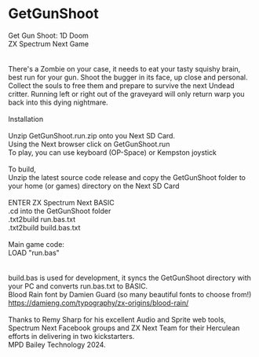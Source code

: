 # GetGunShoot
Get Gun Shoot: 1D Doom  \
ZX Spectrum Next Game  \
  \
  \
There's a Zombie on your case, it needs to eat your tasty squishy brain, best run for your gun. Shoot the bugger in its face, up close and personal. Collect the souls to free them and prepare to survive the next Undead critter. Running left or right out of the graveyard will only return warp you back into this dying nightmare.
  \
  \
Installation  \
  \
Unzip GetGunShoot.run.zip onto you Next SD Card.  \
Using the Next browser click on GetGunShoot.run  \
To play, you can use keyboard (OP-Space) or Kempston joystick  \
  \
To build,  \
Unzip the latest source code release and copy the GetGunShoot folder to your home (or games) directory on the Next SD Card
  \
  \
ENTER ZX Spectrum Next BASIC  \
.cd into the GetGunShoot folder  \
.txt2build run.bas.txt  \
.txt2build build.bas.txt  \
  \
Main game code:  \
LOAD "run.bas"  \
  \
  \
build.bas is used for development, it syncs the GetGunShoot directory with your PC and converts run.bas.txt to BASIC.
  \
Blood Rain font by Damien Guard (so many beautiful fonts to choose from!)  \
https://damieng.com/typography/zx-origins/blood-rain/  \
  \
Thanks to Remy Sharp for his excellent Audio and Sprite web tools, Spectrum Next Facebook groups and ZX Next Team for their Herculean efforts in delivering in two kickstarters.  \
MPD Bailey Technology 2024.